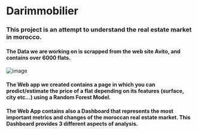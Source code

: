 # Darimmobilier

### This project is an attempt to understand the real estate market in morocco.

#### The Data we are working on is scrapped from the web site Avito, and contains over 6000 flats.
![image](https://user-images.githubusercontent.com/109871409/188832105-8b7dd558-b9d6-4d80-b7c6-468ed2fd202e.png)

#### The Web app we created contains a page in which you can predict/estimate the price of a flat depending on its features (surface, city etc...) using a Random Forest Model.

#### The Web App contains also a Dashboard that represents the most important metrics and changes of the moroccan real estate market. This Dashboard provides 3 different aspects of analysis.
